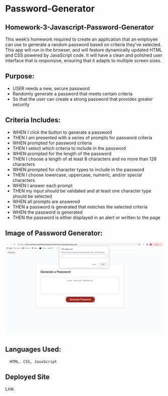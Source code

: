 # Password-Generator
## Homework-3-Javascript-Password-Generator ##

This week’s homework required to create an application that an employee can use to generate a random password based on criteria they’ve selected. 
This app will run in the browser, and will feature dynamically updated HTML and CSS powered by JavaScript code. 
It will have a clean and polished user interface that is responsive, ensuring that it adapts to multiple screen sizes.

## Purpose: ##

* USER needs a new, secure password
* Randomly generate a password that meets certain criteria
* So that the user can create a strong password that provides greater security

## Criteria Includes: ##

  * WHEN I click the button to generate a password
  * THEN I am presented with a series of prompts for password criteria
  * WHEN prompted for password criteria
  * THEN I select which criteria to include in the password
  * WHEN prompted for the length of the password
  * THEN I choose a length of at least 8 characters and no more than 128 characters
  * WHEN prompted for character types to include in the password
  * THEN I choose lowercase, uppercase, numeric, and/or special characters
  * WHEN I answer each prompt
  * THEN my input should be validated and at least one character type should be selected
  * WHEN all prompts are answered
  * THEN a password is generated that matches the selected criteria
  * WHEN the password is generated
  * THEN the password is either displayed in an alert or written to the page
  
  ## Image of Password Generator: ##
  
  ![when generate button is clicked, inital prompt appears](images/password-generator-img.png)
  

  
  
 ## Languages Used: ##
  
      HTML, CSS, JavaScript
      
 ## Deployed Site ##
 Link



